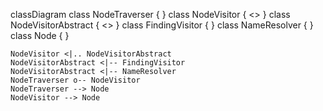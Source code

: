classDiagram
    class NodeTraverser {
    }
    class NodeVisitor {
        <<interface>>
    }
    class NodeVisitorAbstract {
        <<abstract>>
    }
    class FindingVisitor {
    }
    class NameResolver {
    }
    class Node {
    }

    NodeVisitor <|.. NodeVisitorAbstract
    NodeVisitorAbstract <|-- FindingVisitor
    NodeVisitorAbstract <|-- NameResolver
    NodeTraverser o-- NodeVisitor
    NodeTraverser --> Node
    NodeVisitor --> Node
